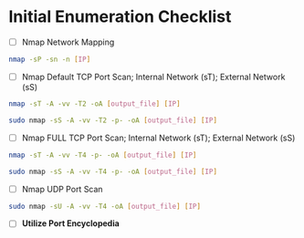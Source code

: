 # Initial Enumeration Checklist

- [ ] Nmap Network Mapping
```sh
nmap -sP -sn -n [IP]
```

- [ ] Nmap Default TCP Port Scan; Internal Network (sT); External Network (sS)
```sh
nmap -sT -A -vv -T2 -oA [output_file] [IP]
```
```sh
sudo nmap -sS -A -vv -T2 -p- -oA [output_file] [IP]
```

- [ ] Nmap FULL TCP Port Scan; Internal Network (sT); External Network (sS)
```sh
nmap -sT -A -vv -T4 -p- -oA [output_file] [IP]
```
```sh
sudo nmap -sS -A -vv -T4 -p- -oA [output_file] [IP]
```

- [ ] Nmap UDP Port Scan
```sh
sudo nmap -sU -A -vv -T4 -oA [output_file] [IP]
```

- [ ]  **Utilize Port Encyclopedia**

